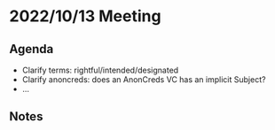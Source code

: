 # 2022/10/13 Meeting

## Agenda

- Clarify terms: rightful/intended/designated
- Clarify anoncreds: does an AnonCreds VC has an implicit Subject?
- ...

## Notes

